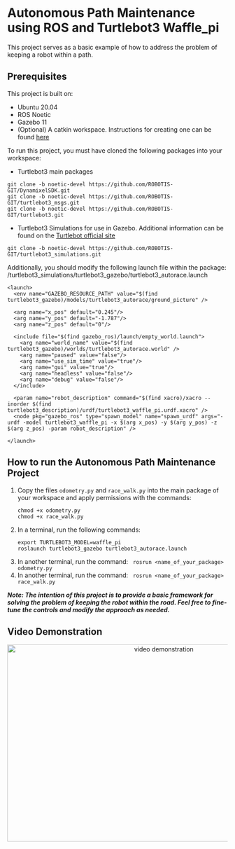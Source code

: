# Autonomous Path Maintenance using ROS and Turtlebot3 Waffle_pi

This project serves as a basic example of how to address the problem of keeping a robot within a path.

## Prerequisites

This project is built on:
* Ubuntu 20.04
* ROS Noetic
* Gazebo 11
* (Optional) A catkin workspace. Instructions for creating one can be found [here](http://wiki.ros.org/catkin/Tutorials/create_a_workspace)

To run this project, you must have cloned the following packages into your workspace:
* Turtlebot3 main packages
```
git clone -b noetic-devel https://github.com/ROBOTIS-GIT/DynamixelSDK.git
git clone -b noetic-devel https://github.com/ROBOTIS-GIT/turtlebot3_msgs.git
git clone -b noetic-devel https://github.com/ROBOTIS-GIT/turtlebot3.git
```
* Turtlebot3 Simulations for use in Gazebo. Additional information can be found on the [Turtlebot official site](https://emanual.robotis.com/docs/en/platform/turtlebot3/simulation/#gazebo-simulation)
```
git clone -b noetic-devel https://github.com/ROBOTIS-GIT/turtlebot3_simulations.git
```
Additionally, you should modify the following launch file within the package: /turtlebot3_simulations/turtlebot3_gazebo/turtlebot3_autorace.launch
```
<launch>
  <env name="GAZEBO_RESOURCE_PATH" value="$(find turtlebot3_gazebo)/models/turtlebot3_autorace/ground_picture" />

  <arg name="x_pos" default="0.245"/>
  <arg name="y_pos" default="-1.787"/>
  <arg name="z_pos" default="0"/>  

  <include file="$(find gazebo_ros)/launch/empty_world.launch">
    <arg name="world_name" value="$(find turtlebot3_gazebo)/worlds/turtlebot3_autorace.world" />
    <arg name="paused" value="false"/>
    <arg name="use_sim_time" value="true"/>
    <arg name="gui" value="true"/>
    <arg name="headless" value="false"/>
    <arg name="debug" value="false"/>
  </include>  

  <param name="robot_description" command="$(find xacro)/xacro --inorder $(find turtlebot3_description)/urdf/turtlebot3_waffle_pi.urdf.xacro" />
  <node pkg="gazebo_ros" type="spawn_model" name="spawn_urdf" args="-urdf -model turtlebot3_waffle_pi -x $(arg x_pos) -y $(arg y_pos) -z $(arg z_pos) -param robot_description" />
   
</launch>
```

## How to run the Autonomous Path Maintenance Project

1) Copy the files `odometry.py` and `race_walk.py` into the main package of your workspace and apply permissions with the commands:
   ```
   chmod +x odometry.py
   chmod +x race_walk.py
   ```
2) In a terminal, run the following commands:
   ```
   export TURTLEBOT3_MODEL=waffle_pi
   roslaunch turtlebot3_gazebo turtlebot3_autorace.launch
   ```
3) In another terminal, run the command: ``` rosrun <name_of_your_package> odometry.py```
4) In another terminal, run the command: ``` rosrun <name_of_your_package> race_walk.py```

***Note: The intention of this project is to provide a basic framework for solving the problem of keeping the robot within the road. Feel free to fine-tune the controls and modify the approach as needed.***

## Video Demonstration

<div align="center">
  <img src="path maintenance.gif" alt="video demonstration" width="700" height="450"/>
</div>

